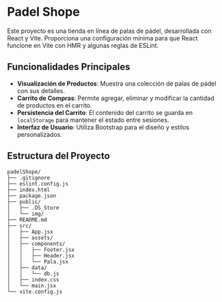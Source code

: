 # Padel Shope

Este proyecto es una tienda en línea de palas de pádel, desarrollada con React y Vite. Proporciona una configuración mínima para que React funcione en Vite con HMR y algunas reglas de ESLint.

## Funcionalidades Principales

- **Visualización de Productos**: Muestra una colección de palas de pádel con sus detalles.
- **Carrito de Compras**: Permite agregar, eliminar y modificar la cantidad de productos en el carrito.
- **Persistencia del Carrito**: El contenido del carrito se guarda en `localStorage` para mantener el estado entre sesiones.
- **Interfaz de Usuario**: Utiliza Bootstrap para el diseño y estilos personalizados.

## Estructura del Proyecto

```plaintext
padelShope/
├── .gitignore
├── eslint.config.js
├── index.html
├── package.json
├── public/
│   ├── .DS_Store
│   └── img/
├── README.md
├── src/
│   ├── App.jsx
│   ├── assets/
│   ├── components/
│   │   ├── Footer.jsx
│   │   ├── Header.jsx
│   │   └── Pala.jsx
│   ├── data/
│   │   └── db.js
│   ├── index.css
│   └── main.jsx
└── vite.config.js
```

